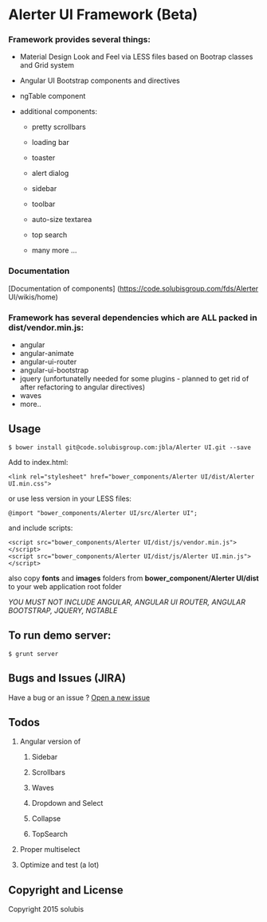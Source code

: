 Alerter UI Framework (Beta)
=====================

### Framework provides several things:

-   Material Design Look and Feel via LESS files based on Bootrap classes and Grid system

-   Angular UI Bootstrap components and directives

-   ngTable component

-   additional components:

    -   pretty scrollbars

    -   loading bar

    -   toaster

    -   alert dialog

    -   sidebar

    -   toolbar

    -   auto-size textarea

    -   top search

    -   many more ...

### Documentation

[Documentation of components] (https://code.solubisgroup.com/fds/Alerter UI/wikis/home)

### Framework has several **dependencies which are ALL packed** in **dist/vendor.min.js**:

-   angular
-   angular-animate
-   angular-ui-router
-   angular-ui-bootstrap
-   jquery (unfortunatelly needed for some plugins - planned to get rid of after
    refactoring to angular directives)
-   waves
-   more..
 

## Usage

    $ bower install git@code.solubisgroup.com:jbla/Alerter UI.git --save

Add to index.html:

    <link rel="stylesheet" href="bower_components/Alerter UI/dist/Alerter UI.min.css">

or use less version in your LESS files:

    @import "bower_components/Alerter UI/src/Alerter UI";

and include scripts:

    <script src="bower_components/Alerter UI/dist/js/vendor.min.js"></script>
    <script src="bower_components/Alerter UI/dist/js/Alerter UI.min.js"></script>

also copy **fonts** and **images** folders from **bower\_component/Alerter UI/dist**
to your web application root folder

*YOU MUST NOT INCLUDE ANGULAR, ANGULAR UI ROUTER, ANGULAR BOOTSTRAP, JQUERY, NGTABLE*

To run demo server:
-------------------

    $ grunt server

Bugs and Issues (JIRA)
----------------------

Have a bug or an issue ? [Open a new issue][1]

[1]: <https://jira.solubisgroup.com/browse/Alerter UI/>

Todos
-----

1.  Angular version of

    1.  Sidebar

    2.  Scrollbars

    3.  Waves

    4.  Dropdown and Select

    5.  Collapse

    6.  TopSearch

2.  Proper multiselect

3.  Optimize and test (a lot)

Copyright and License
---------------------

Copyright 2015 solubis
